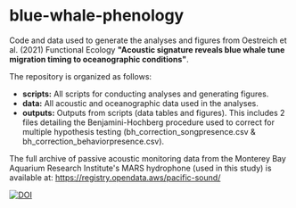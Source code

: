 # blue-whale-phenology

Code and data used to generate the analyses and figures from Oestreich et al. (2021) Functional Ecology **"Acoustic signature reveals blue whale tune migration timing to oceanographic conditions"**.

The repository is organized as follows:
* **scripts:** All scripts for conducting analyses and generating figures.
* **data:** All acoustic and oceanographic data used in the analyses.
* **outputs:** Outputs from scripts (data tables and figures). This includes 2 files detailing the Benjamini-Hochberg procedure used to correct for multiple hypothesis testing (bh_correction_songpresence.csv & bh_correction_behaviorpresence.csv).

The full archive of passive acoustic monitoring data from the Monterey Bay Aquarium Research Institute's MARS hydrophone (used in this study) is available at: https://registry.opendata.aws/pacific-sound/ 


[![DOI](https://zenodo.org/badge/363498714.svg)](https://zenodo.org/badge/latestdoi/363498714)


